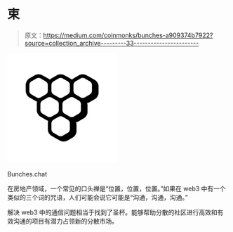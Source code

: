 # 束

> 原文：<https://medium.com/coinmonks/bunches-a909374b7922?source=collection_archive---------33----------------------->

![](img/df179cda64fb38609e5ae101b911acba.png)

Bunches.chat

在房地产领域，一个常见的口头禅是“位置，位置，位置。”如果在 web3 中有一个类似的三个词的咒语，人们可能会说它可能是“沟通，沟通，沟通。”

解决 web3 中的通信问题相当于找到了圣杯。能够帮助分散的社区进行高效和有效沟通的项目有潜力占领新的分散市场。